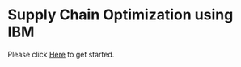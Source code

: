 # Supply Chain Optimization using IBM

Please click [Here](https://github.com/IBM/supply-chain-optimization-using-ibm/blob/master/SCIwithCPforData-README.md) to get started.
